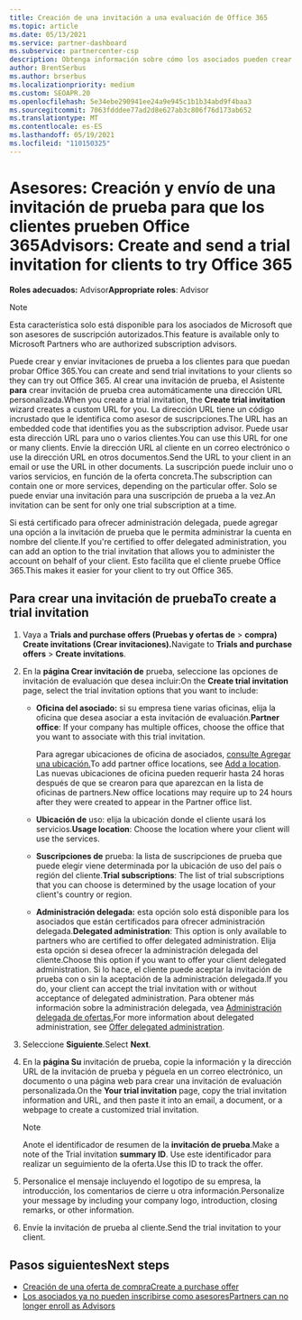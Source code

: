 ```yaml
---
title: Creación de una invitación a una evaluación de Office 365
ms.topic: article
ms.date: 05/13/2021
ms.service: partner-dashboard
ms.subservice: partnercenter-csp
description: Obtenga información sobre cómo los asociados pueden crear y enviar invitaciones de prueba para que sus clientes prueben Office 365. Los asociados son muchos asesores de suscripciones autorizados.
author: BrentSerbus
ms.author: brserbus
ms.localizationpriority: medium
ms.custom: SEOAPR.20
ms.openlocfilehash: 5e34ebe290941ee24a9e945c1b1b34abd9f4baa3
ms.sourcegitcommit: 7063fdddee77ad2d8e627ab3c806f76d173ab652
ms.translationtype: MT
ms.contentlocale: es-ES
ms.lasthandoff: 05/19/2021
ms.locfileid: "110150325"
---
```

# <a name="advisors-create-and-send-a-trial-invitation-for-clients-to-try-office-365"></a><span data-ttu-id="24168-104">Asesores: Creación y envío de una invitación de prueba para que los clientes prueben Office 365</span><span class="sxs-lookup"><span data-stu-id="24168-104">Advisors: Create and send a trial invitation for clients to try Office 365</span></span>


<span data-ttu-id="24168-105">**Roles adecuados:** Advisor</span><span class="sxs-lookup"><span data-stu-id="24168-105">**Appropriate roles**: Advisor</span></span>

> [!NOTE]
> <span data-ttu-id="24168-106">Esta característica solo está disponible para los asociados de Microsoft que son asesores de suscripción autorizados.</span><span class="sxs-lookup"><span data-stu-id="24168-106">This feature is available only to Microsoft Partners who are authorized subscription advisors.</span></span>

<span data-ttu-id="24168-107">Puede crear y enviar invitaciones de prueba a los clientes para que puedan probar Office 365.</span><span class="sxs-lookup"><span data-stu-id="24168-107">You can create and send trial invitations to your clients so they can try out Office 365.</span></span> <span data-ttu-id="24168-108">Al crear una invitación de prueba, el Asistente **para** crear invitación de prueba crea automáticamente una dirección URL personalizada.</span><span class="sxs-lookup"><span data-stu-id="24168-108">When you create a trial invitation, the **Create trial invitation** wizard creates a custom URL for you.</span></span> <span data-ttu-id="24168-109">La dirección URL tiene un código incrustado que le identifica como asesor de suscripciones.</span><span class="sxs-lookup"><span data-stu-id="24168-109">The URL has an embedded code that identifies you as the subscription advisor.</span></span> <span data-ttu-id="24168-110">Puede usar esta dirección URL para uno o varios clientes.</span><span class="sxs-lookup"><span data-stu-id="24168-110">You can use this URL for one or many clients.</span></span> <span data-ttu-id="24168-111">Envíe la dirección URL al cliente en un correo electrónico o use la dirección URL en otros documentos.</span><span class="sxs-lookup"><span data-stu-id="24168-111">Send the URL to your client in an email or use the URL in other documents.</span></span> <span data-ttu-id="24168-112">La suscripción puede incluir uno o varios servicios, en función de la oferta concreta.</span><span class="sxs-lookup"><span data-stu-id="24168-112">The subscription can contain one or more services, depending on the particular offer.</span></span> <span data-ttu-id="24168-113">Solo se puede enviar una invitación para una suscripción de prueba a la vez.</span><span class="sxs-lookup"><span data-stu-id="24168-113">An invitation can be sent for only one trial subscription at a time.</span></span>

<span data-ttu-id="24168-114">Si está certificado para ofrecer administración delegada, puede agregar una opción a la invitación de prueba que le permita administrar la cuenta en nombre del cliente.</span><span class="sxs-lookup"><span data-stu-id="24168-114">If you're certified to offer delegated administration, you can add an option to the trial invitation that allows you to administer the account on behalf of your client.</span></span> <span data-ttu-id="24168-115">Esto facilita que el cliente pruebe Office 365.</span><span class="sxs-lookup"><span data-stu-id="24168-115">This makes it easier for your client to try out Office 365.</span></span>

## <a name="to-create-a-trial-invitation"></a><span data-ttu-id="24168-116">Para crear una invitación de prueba</span><span class="sxs-lookup"><span data-stu-id="24168-116">To create a trial invitation</span></span>

1. <span data-ttu-id="24168-117">Vaya a **Trials and purchase offers (Pruebas y ofertas de**  >  **compra) Create invitations (Crear invitaciones).**</span><span class="sxs-lookup"><span data-stu-id="24168-117">Navigate to **Trials and purchase offers** > **Create invitations**.</span></span>

2. <span data-ttu-id="24168-118">En la **página Crear invitación de** prueba, seleccione las opciones de invitación de evaluación que desea incluir:</span><span class="sxs-lookup"><span data-stu-id="24168-118">On the **Create trial invitation** page, select the trial invitation options that you want to include:</span></span>

    - <span data-ttu-id="24168-119">**Oficina del asociado:** si su empresa tiene varias oficinas, elija la oficina que desea asociar a esta invitación de evaluación.</span><span class="sxs-lookup"><span data-stu-id="24168-119">**Partner office**: If your company has multiple offices, choose the office that you want to associate with this trial invitation.</span></span>

        <span data-ttu-id="24168-120">Para agregar ubicaciones de oficina de asociados, [consulte Agregar una ubicación.](manage-locations.md)</span><span class="sxs-lookup"><span data-stu-id="24168-120">To add partner office locations, see [Add a location](manage-locations.md).</span></span> <span data-ttu-id="24168-121">Las nuevas ubicaciones de oficina pueden requerir hasta 24 horas después de que se crearon para que aparezcan en la lista de oficinas de partners.</span><span class="sxs-lookup"><span data-stu-id="24168-121">New office locations may require up to 24 hours after they were created to appear in the Partner office list.</span></span>

    - <span data-ttu-id="24168-122">**Ubicación de** uso: elija la ubicación donde el cliente usará los servicios.</span><span class="sxs-lookup"><span data-stu-id="24168-122">**Usage location**: Choose the location where your client will use the services.</span></span>
    - <span data-ttu-id="24168-123">**Suscripciones de** prueba: la lista de suscripciones de prueba que puede elegir viene determinada por la ubicación de uso del país o región del cliente.</span><span class="sxs-lookup"><span data-stu-id="24168-123">**Trial subscriptions**: The list of trial subscriptions that you can choose is determined by the usage location of your client's country or region.</span></span>
    - <span data-ttu-id="24168-124">**Administración delegada:** esta opción solo está disponible para los asociados que están certificados para ofrecer administración delegada.</span><span class="sxs-lookup"><span data-stu-id="24168-124">**Delegated administration**: This option is only available to partners who are certified to offer delegated administration.</span></span> <span data-ttu-id="24168-125">Elija esta opción si desea ofrecer la administración delegada del cliente.</span><span class="sxs-lookup"><span data-stu-id="24168-125">Choose this option if you want to offer your client delegated administration.</span></span> <span data-ttu-id="24168-126">Si lo hace, el cliente puede aceptar la invitación de prueba con o sin la aceptación de la administración delegada.</span><span class="sxs-lookup"><span data-stu-id="24168-126">If you do, your client can accept the trial invitation with or without acceptance of delegated administration.</span></span> <span data-ttu-id="24168-127">Para obtener más información sobre la administración delegada, vea [Administración delegada de ofertas.](customers-revoke-admin-privileges.md)</span><span class="sxs-lookup"><span data-stu-id="24168-127">For more information about delegated administration, see [Offer delegated administration](customers-revoke-admin-privileges.md).</span></span>

3. <span data-ttu-id="24168-128">Seleccione **Siguiente**.</span><span class="sxs-lookup"><span data-stu-id="24168-128">Select **Next**.</span></span>

4. <span data-ttu-id="24168-129">En la **página Su** invitación de prueba, copie la información y la dirección URL de la invitación de prueba y péguela en un correo electrónico, un documento o una página web para crear una invitación de evaluación personalizada.</span><span class="sxs-lookup"><span data-stu-id="24168-129">On the **Your trial invitation** page, copy the trial invitation information and URL, and then paste it into an email, a document, or a webpage to create a customized trial invitation.</span></span>

    > [!NOTE]
    > <span data-ttu-id="24168-130">Anote el identificador de resumen de la **invitación de prueba**.</span><span class="sxs-lookup"><span data-stu-id="24168-130">Make a note of the Trial invitation **summary ID**.</span></span> <span data-ttu-id="24168-131">Use este identificador para realizar un seguimiento de la oferta.</span><span class="sxs-lookup"><span data-stu-id="24168-131">Use this ID to track the offer.</span></span>

5. <span data-ttu-id="24168-132">Personalice el mensaje incluyendo el logotipo de su empresa, la introducción, los comentarios de cierre u otra información.</span><span class="sxs-lookup"><span data-stu-id="24168-132">Personalize your message by including your company logo, introduction, closing remarks, or other information.</span></span>

6. <span data-ttu-id="24168-133">Envíe la invitación de prueba al cliente.</span><span class="sxs-lookup"><span data-stu-id="24168-133">Send the trial invitation to your client.</span></span>

## <a name="next-steps"></a><span data-ttu-id="24168-134">Pasos siguientes</span><span class="sxs-lookup"><span data-stu-id="24168-134">Next steps</span></span>

- [<span data-ttu-id="24168-135">Creación de una oferta de compra</span><span class="sxs-lookup"><span data-stu-id="24168-135">Create a purchase offer</span></span>](advisor-create-a-purchase-offer.md)
- [<span data-ttu-id="24168-136">Los asociados ya no pueden inscribirse como asesores</span><span class="sxs-lookup"><span data-stu-id="24168-136">Partners can no longer enroll as Advisors</span></span>](advisors-no-csp.md)
